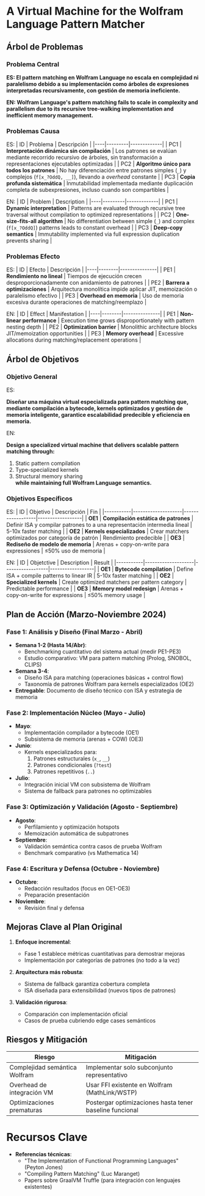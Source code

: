 # A Virtual Machine for the Wolfram Language Pattern Matcher

## Árbol de Problemas

### Problema Central

**ES: El pattern matching en Wolfram Language no escala en complejidad ni paralelismo debido a su implementación como árboles de expresiones interpretadas recursivamente, con gestión de memoria ineficiente.**

**EN: Wolfram Language's pattern matching fails to scale in complexity and parallelism due to its recursive tree-walking implementation and inefficient memory management.**

### Problemas Causa

ES:
| ID | Problema | Descripción |
|----|---------|-------------|
| PC1 | **Interpretación dinámica sin compilación** | Los patrones se evalúan mediante recorrido recursivo de árboles, sin transformación a representaciones ejecutables optimizadas |
| PC2 | **Algoritmo único para todos los patrones** | No hay diferenciación entre patrones simples (`_`) y complejos (`f[x_?OddQ, __]`), llevando a _overhead_ constante |
| PC3 | **Copia profunda sistemática** | Inmutabilidad implementada mediante duplicación completa de subexpresiones, incluso cuando son compartibles |

EN:
| ID | Problem | Description |
|----|---------|-------------|
| PC1 | **Dynamic interpretation** | Patterns are evaluated through recursive tree traversal without compilation to optimized representations |
| PC2 | **One-size-fits-all algorithm** | No differentiation between simple (`_`) and complex (`f[x_?OddQ]`) patterns leads to constant overhead |
| PC3 | **Deep-copy semantics** | Immutability implemented via full expression duplication prevents sharing |

### Problemas Efecto

ES:
| ID | Efecto | Descripción |
|----|--------|---------------|
| PE1 | **Rendimiento no lineal** | Tiempos de ejecución crecen desproporcionadamente con anidamiento de patrones |
| PE2 | **Barrera a optimizaciones** | Arquitectura monolítica impide aplicar JIT, memoización o paralelismo efectivo |
| PE3 | **Overhead en memoria** | Uso de memoria excesiva durante operaciones de matching/reemplazo |

EN:
| ID | Effect | Manifestation |
|----|--------|---------------|
| PE1 | **Non-linear performance** | Execution time grows disproportionately with pattern nesting depth |
| PE2 | **Optimization barrier** | Monolithic architecture blocks JIT/memoization opportunities |
| PE3 | **Memory overhead** | Excessive allocations during matching/replacement operations |

## Árbol de Objetivos

### Objetivo General

ES:

**Diseñar una máquina virtual especializada para pattern matching que, mediante compilación a bytecode, kernels optimizados y gestión de memoria inteligente, garantice escalabilidad predecible y eficiencia en memoria.**

EN:

**Design a specialized virtual machine that delivers scalable pattern matching through:**  
1. Static pattern compilation  
2. Type-specialized kernels  
3. Structural memory sharing  
**while maintaining full Wolfram Language semantics.**

### Objetivos Específicos

ES:
| ID | Objetivo | Descripción | Fin |
|-----------|--------------------|------------------|------------------|
| **OE1** | **Compilación estática de patrones** | Definir ISA y compilar patrones to a una representación intermedia lineal | 5-10x faster matching |
| **OE2** | **Kernels especializados** | Crear matchers optimizados por categoría de patrón | Rendimiento predecible |
| **OE3** | **Rediseño de modelo de memoria** | Arenas + copy-on-write para expressiones | ≤50% uso de memoria |

EN:
| ID | Objetctive | Description | Result |
|-----------|--------------------|------------------|------------------|
| **OE1** | **Bytecode compilation** | Define ISA + compile patterns to linear IR | 5-10x faster matching |
| **OE2** | **Specialized kernels** | Create optimized matchers per pattern category | Predictable performance |
| **OE3** | **Memory model redesign** | Arenas + copy-on-write for expressions | ≤50% memory usage |

## Plan de Acción (Marzo-Noviembre 2024)

### Fase 1: Análisis y Diseño (Final Marzo - Abril)
- **Semana 1-2 (Hasta 14/Abr)**:
  - Benchmarking cuantitativo del sistema actual (medir PE1-PE3)
  - Estudio comparativo: VM para pattern matching (Prolog, SNOBOL, CLIPS)
- **Semana 3-4**:
  - Diseño ISA para matching (operaciones básicas + control flow)
  - Taxonomía de patrones Wolfram para kernels especializados (OE2)
- **Entregable**: Documento de diseño técnico con ISA y estrategia de memoria

### Fase 2: Implementación Núcleo (Mayo - Julio)
- **Mayo**:
  - Implementación compilador a bytecode (OE1)
  - Subsistema de memoria (arenas + COW) (OE3)
- **Junio**:
  - Kernels especializados para:
    1. Patrones estructurales (`x_`, `__`)
    2. Patrones condicionales (`?test`)
    3. Patrones repetitivos (`..`)
- **Julio**:
  - Integración inicial VM con subsistema de Wolfram
  - Sistema de fallback para patrones no optimizables

### Fase 3: Optimización y Validación (Agosto - Septiembre)
- **Agosto**:
  - Perfilamiento y optimización hotspots
  - Memoización automática de subpatrones
- **Septiembre**:
  - Validación semántica contra casos de prueba Wolfram
  - Benchmark comparativo (vs Mathematica 14)

### Fase 4: Escritura y Defensa (Octubre - Noviembre)
- **Octubre**:
  - Redacción resultados (focus en OE1-OE3)
  - Preparación presentación
- **Noviembre**:
  - Revisión final y defensa

## Mejoras Clave al Plan Original

1. **Enfoque incremental**:
   - Fase 1 establece métricas cuantitativas para demostrar mejoras
   - Implementación por categorías de patrones (no todo a la vez)

2. **Arquitectura más robusta**:
   - Sistema de fallback garantiza cobertura completa
   - ISA diseñada para extensibilidad (nuevos tipos de patrones)

3. **Validación rigurosa**:
   - Comparación con implementación oficial
   - Casos de prueba cubriendo edge cases semánticos

## Riesgos y Mitigación

| Riesgo | Mitigación |
|--------|------------|
| Complejidad semántica Wolfram | Implementar solo subconjunto representativo |
| Overhead de integración VM | Usar FFI existente en Wolfram (MathLink/WSTP) |
| Optimizaciones prematuras | Postergar optimizaciones hasta tener baseline funcional |

# Recursos Clave
- **Referencias técnicas**:
  - "The Implementation of Functional Programming Languages" (Peyton Jones)
  - "Compiling Pattern Matching" (Luc Maranget)
  - Papers sobre GraalVM Truffle (para integración con lenguajes existentes)
